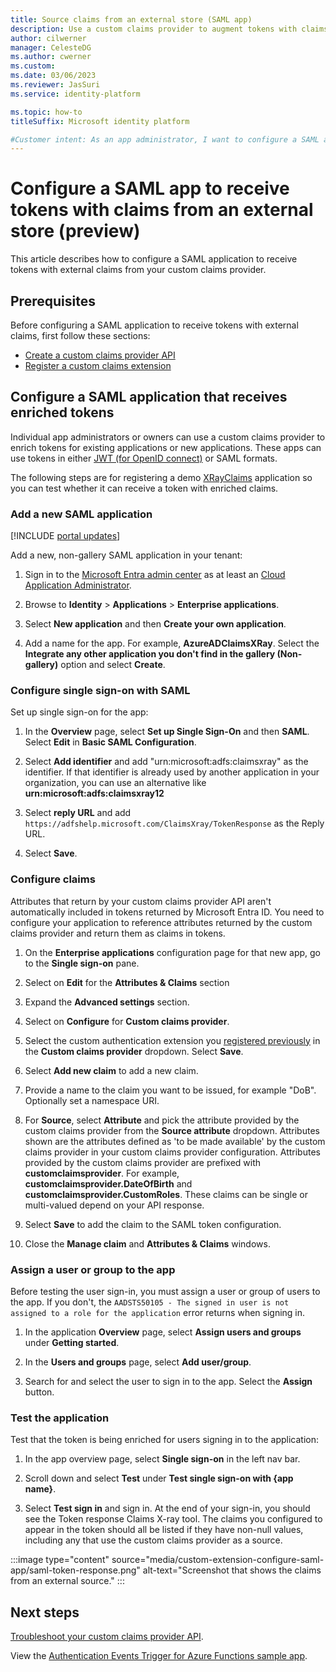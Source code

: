 ```yaml
---
title: Source claims from an external store (SAML app)
description: Use a custom claims provider to augment tokens with claims from an external identity system. Configure a SAML app to receive tokens with external claims. 
author: cilwerner
manager: CelesteDG
ms.author: cwerner
ms.custom: 
ms.date: 03/06/2023
ms.reviewer: JasSuri
ms.service: identity-platform

ms.topic: how-to
titleSuffix: Microsoft identity platform

#Customer intent: As an app administrator, I want to configure a SAML application to receive tokens with claims from an external store, so that I can enrich tokens for existing or new applications using a custom claims provider.
---
```


# Configure a SAML app to receive tokens with claims from an external store (preview)

This article describes how to configure a SAML application to receive tokens with external claims from your custom claims provider.

## Prerequisites

Before configuring a SAML application to receive tokens with external claims, first follow these sections:

- [Create a custom claims provider API](custom-extension-get-started.md#step-1-create-an-azure-function-app)
- [Register a custom claims extension](custom-extension-get-started.md#step-2-register-a-custom-authentication-extension)

## Configure a SAML application that receives enriched tokens

Individual app administrators or owners can use a custom claims provider to enrich tokens for existing applications or new applications.  These apps can use tokens in either [JWT (for OpenID connect)](./custom-extension-get-started.md) or SAML formats.

The following steps are for registering a demo [XRayClaims](https://adfshelp.microsoft.com/ClaimsXray/TokenRequest) application so you can test whether it can receive a token with enriched claims.

### Add a new SAML application

[!INCLUDE [portal updates](~/includes/portal-update.md)]

Add a new, non-gallery SAML application in your tenant:

1. Sign in to the [Microsoft Entra admin center](https://entra.microsoft.com) as at least an [Cloud Application Administrator](~/identity/role-based-access-control/permissions-reference.md#cloud-application-administrator).

1. Browse to **Identity** > **Applications** > **Enterprise applications**.  

1. Select **New application** and then **Create your own application**.

1. Add a name for the app.  For example, **AzureADClaimsXRay**.  Select the **Integrate any other application you don't find in the gallery (Non-gallery)** option and select **Create**.

### Configure single sign-on with SAML

Set up single sign-on for the app:

1. In the **Overview** page, select **Set up Single Sign-On** and then **SAML**.  Select **Edit** in **Basic SAML Configuration**.

1. Select **Add identifier** and add "urn:microsoft:adfs:claimsxray" as the identifier. If that identifier is already used by another application in your organization, you can use an alternative like **urn:microsoft:adfs:claimsxray12**

1. Select **reply URL** and add `https://adfshelp.microsoft.com/ClaimsXray/TokenResponse` as the Reply URL.

1. Select **Save**.

### Configure claims

Attributes that return by your custom claims provider API aren't automatically included in tokens returned by Microsoft Entra ID.  You need to configure your application to reference attributes returned by the custom claims provider and return them as claims in tokens.

1. On the **Enterprise applications** configuration page for that new app, go to the **Single sign-on** pane.

1. Select on **Edit** for the **Attributes & Claims** section

1. Expand the **Advanced settings** section.

1. Select on **Configure** for **Custom claims provider**.

1. Select the custom authentication extension you [registered previously](custom-extension-get-started.md#step-2-register-a-custom-authentication-extension) in the **Custom claims provider** dropdown.  Select **Save**.

1. Select **Add new claim** to add a new claim.

1. Provide a name to the claim you want to be issued, for example "DoB". Optionally set a namespace URI.

1. For **Source**, select **Attribute** and pick the attribute provided by the custom claims provider from the **Source attribute** dropdown. Attributes shown are the attributes defined as 'to be made available' by the custom claims provider in your custom claims provider configuration. Attributes provided by the custom claims provider are prefixed with **customclaimsprovider**. For example, **customclaimsprovider.DateOfBirth** and **customclaimsprovider.CustomRoles**. These claims can be single or multi-valued depend on your API response.

1. Select **Save** to add the claim to the SAML token configuration.

1. Close the **Manage claim** and **Attributes & Claims** windows.

### Assign a user or group to the app

Before testing the user sign-in, you must assign a user or group of users to the app. If you don't, the `AADSTS50105 - The signed in user is not assigned to a role for the application` error returns when signing in.

1. In the application **Overview** page, select **Assign users and groups** under **Getting started**.

1. In the **Users and groups** page, select **Add user/group**.

1. Search for and select the user to sign in to the app.  Select the **Assign** button.

### Test the application

Test that the token is being enriched for users signing in to the application:

1. In the app overview page, select **Single sign-on** in the left nav bar.

1. Scroll down and select **Test** under **Test single sign-on with {app name}**.

1. Select **Test sign in** and sign in. At the end of your sign-in, you should see the Token response Claims X-ray tool. The claims you configured to appear in the token should all be listed if they have non-null values, including any that use the custom claims provider as a source.

:::image type="content" source="media/custom-extension-configure-saml-app/saml-token-response.png" alt-text="Screenshot that shows the claims from an external source." :::

## Next steps

[Troubleshoot your custom claims provider API](custom-extension-troubleshoot.md).

View the [Authentication Events Trigger for Azure Functions sample app](https://github.com/Azure/azure-docs-sdk-dotnet/blob/live/api/overview/azure/preview/microsoft.azure.webjobs.extensions.authenticationevents-readme.md).

<!-- For information on the HTTP request and response formats, read the [protocol reference](custom-claims-provider-protocol-reference.md). -->
